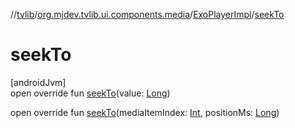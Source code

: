 //[tvlib](../../../index.md)/[org.mjdev.tvlib.ui.components.media](../index.md)/[ExoPlayerImpl](index.md)/[seekTo](seek-to.md)

# seekTo

[androidJvm]\
open override fun [seekTo](seek-to.md)(value: [Long](https://kotlinlang.org/api/latest/jvm/stdlib/kotlin/-long/index.html))

open override fun [seekTo](seek-to.md)(mediaItemIndex: [Int](https://kotlinlang.org/api/latest/jvm/stdlib/kotlin/-int/index.html), positionMs: [Long](https://kotlinlang.org/api/latest/jvm/stdlib/kotlin/-long/index.html))
